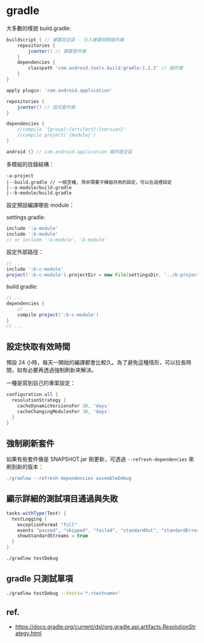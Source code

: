 # gradle

大多數的樣貌 build.gradle:

```gradle
buildscript { // 建置設定區 - 引入建置相關插件庫
    repositories {
        jcenter() // 建置套件庫
    }
    dependencies {
        classpath 'com.android.tools.build:gradle:1.2.3' // 插件庫
    }
}

apply plugin: 'com.android.application'

repositories {
    jcenter() // 函式套件庫
}

dependencies {
    //compile '{group}:{artifact}:{version}'
    //compile project('{module}')
}

android {} // com.android.application 插件設定區
```

多模組的目錄結構：

```
-a-project
|--build.gradle // 一般空檔, 除非需要子模組共用的設定，可以在這裡設定
|--a-module/build.gradle
|--b-module/build.gradle
```

設定預設編譯哪些 module：

settings.gradle:

```gradle
include ':a-module'
include ':b-module'
// or include ':a-module', 'b-module'
```

設定外部路徑：

```gradle
// ...
include ':b-c-module'
project(':b-c-module').projectDir = new File(settingsDir, '../b-project/c-module')
```

build.gradle:

```gradle
// ...
dependencies {
    // ...
    compile project(':b-c-module')
}
// ...
```

## 設定快取有效時間

預設 24 小時，每天一開始的編譯都會比較久。為了避免這種情形，可以拉長時間，如有必要再透過強制刷新來解決。

一種是寫到自己的專案設定：

```gradle
configuration.all {
  resolutionStrategy {
    cacheDynamicVersionsFor 30, 'days'
    cacheChangingModulesFor 30, 'days'
  }
}
```

## 強制刷新套件

如果有些套件像是 SNAPSHOT.jar 剛更新，可透過 `--refresh-dependencies` 來刷到新的版本：

```gradle
./gradlew --refresh-dependencies assembleDebug
```

## 顯示詳細的測試項目通過與失敗

```gradle
tasks.withType(Test) {
  testLogging {
    exceptionFormat "full"
    events "passed", "skipped", "failed", "standardOut", "standardError"
    showStandardStreams = true
  }
}
```

```bash
./gradlew testDebug
```

## gradle 只測試單項

```bash
./gradlew testDebug --tests='*.<testname>'
```

## ref.

* https://docs.gradle.org/current/dsl/org.gradle.api.artifacts.ResolutionStrategy.html